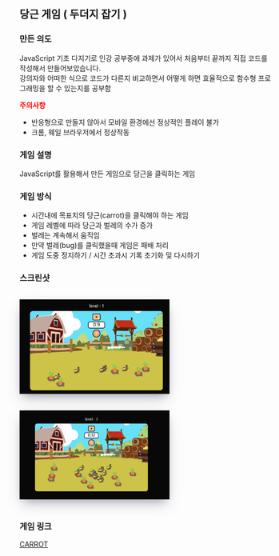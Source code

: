 ## 당근 게임 ( 두더지 잡기 )


### 만든 의도
JavaScript 기초 다지기로 인강 공부중에 과제가 있어서 처음부터 끝까지 직접 코드를 작성해서 만들어보았습니다. <br>
강의자와 어떠한 식으로 코드가 다른지 비교하면서 어떻게 하면 효율적으로 함수형 프로그래밍을 할 수 있는지를 공부함

<strong><span style="color:red">주의사항</span></strong> <br>
- 반응형으로 만들지 않아서 모바일 환경에선 정상적인 플레이 불가 <br>
- 크롬, 웨일 브라우저에서 정상작동
### 게임 설명
JavaScript를 활용해서 만든 게임으로 당근을 클릭하는 게임

### 게임 방식
- 시간내에 목표치의 당근(carrot)을 클릭해야 하는 게임
- 게임 레벨에 따라 당근과 벌레의 수가 증가
- 벌레는 계속해서 움직임
- 만약 벌레(bug)를 클릭했을때 게임은 패배 처리
- 게임 도중 정지하기 / 시간 초과시 기록 초기화 및 다시하기 

### 스크린샷
<img src='/img/beforeGame.png' alt='game screenshot' style="width:300px; margin-top:15px; margin-bottom:15px; box-shadow: rgba(50, 50, 93, 0.25) 0px 13px 27px -5px, rgba(0, 0, 0, 0.3) 0px 8px 16px -8px, rgba(0, 0, 0, 0.024) 0px -6px 16px -6px;"/>
<img src='/img/afterGame.png' alt='game screenshot' style="width:300px; margin-top:15px; margin-bottom:15px; box-shadow: rgba(50, 50, 93, 0.25) 0px 13px 27px -5px, rgba(0, 0, 0, 0.3) 0px 8px 16px -8px, rgba(0, 0, 0, 0.024) 0px -6px 16px -6px;"/>

### 게임 링크
[CARROT](https://chanho-yoon.github.io/Whac-A-Carrot)